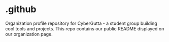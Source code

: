 # .github
Organization profile repository for CyberGutta - a student group building cool tools and projects. This repo contains our public README displayed on our organization page.
